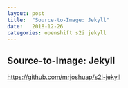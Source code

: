 ```yaml
---
layout: post
title:  "Source-to-Image: Jekyll"
date:   2018-12-26
categories: openshift s2i jekyll
---
```


Source-to-Image: Jekyll
-----------------------

https://github.com/mrjoshuap/s2i-jekyll


